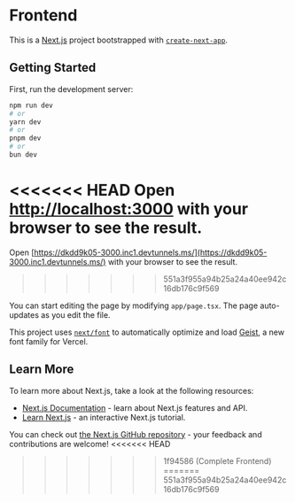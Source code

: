 # Frontend

This is a [Next.js](https://nextjs.org) project bootstrapped with [`create-next-app`](https://nextjs.org/docs/app/api-reference/cli/create-next-app).

## Getting Started

First, run the development server:

```bash
npm run dev
# or
yarn dev
# or
pnpm dev
# or
bun dev
```

<<<<<<< HEAD
Open [http://localhost:3000](http://localhost:3000) with your browser to see the result.
=======
Open [https://dkdd9k05-3000.inc1.devtunnels.ms/](https://dkdd9k05-3000.inc1.devtunnels.ms/) with your browser to see the result.
>>>>>>> 551a3f955a94b25a24a40ee942c16db176c9f569

You can start editing the page by modifying `app/page.tsx`. The page auto-updates as you edit the file.

This project uses [`next/font`](https://nextjs.org/docs/app/building-your-application/optimizing/fonts) to automatically optimize and load [Geist](https://vercel.com/font), a new font family for Vercel.

## Learn More

To learn more about Next.js, take a look at the following resources:

- [Next.js Documentation](https://nextjs.org/docs) - learn about Next.js features and API.
- [Learn Next.js](https://nextjs.org/learn) - an interactive Next.js tutorial.

You can check out [the Next.js GitHub repository](https://github.com/vercel/next.js) - your feedback and contributions are welcome!
<<<<<<< HEAD
>>>>>>> 1f94586 (Complete Frontend)
=======
>>>>>>> 551a3f955a94b25a24a40ee942c16db176c9f569
